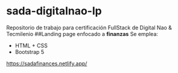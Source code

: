 # sada-digitalnao-lp
Repositorio de trabajo para certificación FullStack de Digital Nao &amp; Tecmilenio
##Landing page enfocado a **finanzas**
Se emplea: 
- HTML + CSS
- Bootstrap 5

https://sadafinances.netlify.app/
